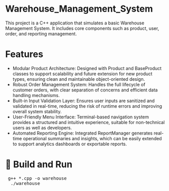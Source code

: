 # Warehouse_Management_System
This project is a C++ application that simulates a basic Warehouse Management System. It includes core components such as product, user, order, and reporting management.

# Features
- Modular Product Architecture: Designed with Product and BaseProduct classes to support scalability and future extension for new product types, ensuring clean and maintainable object-oriented design.
- Robust Order Management System: Handles the full lifecycle of customer orders, with clear separation of concerns and efficient data handling mechanisms.
- Built-in Input Validation Layer: Ensures user inputs are sanitized and validated in real-time, reducing the risk of runtime errors and improving overall system stability.
- User-Friendly Menu Interface: Terminal-based navigation system provides a structured and intuitive experience, suitable for non-technical users as well as developers.
- Automated Reporting Engine: Integrated ReportManager generates real-time operational summaries and insights, which can be easily extended to support analytics dashboards or exportable reports.

# 🚀 Build and Run
<pre lang="markdown"> g++ *.cpp -o warehouse 
  ./warehouse  </pre>


